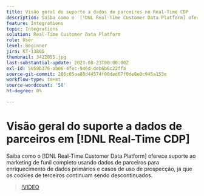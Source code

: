 ```yaml
---
title: Visão geral do suporte a dados de parceiros no Real-Time CDP
description: Saiba como o  [!DNL Real-Time Customer Data Platform] oferece suporte ao marketing de funil completo usando dados de parceiros para enriquecimento de dados primários e casos de uso de prospecção, pois os cookies de terceiros continuam sendo descontinuados. 
feature: Integrations
topic: Integrations
solution: Real-Time Customer Data Platform
role: User
level: Beginner
jira: KT-13805
thumbnail: 3422855.jpg
last-substantial-update: 2023-08-23T00:00:00Z
exl-id: 5059b376-ab06-4fec-946d-deb6b6c22ffa
source-git-commit: 286c85aa88d44574f00ded67f0de8e0c945a153e
workflow-type: tm+mt
source-wordcount: '58'
ht-degree: 0%

---
```


# Visão geral do suporte a dados de parceiros em [!DNL Real-Time CDP]

Saiba como o [!DNL Real-Time Customer Data Platform] oferece suporte ao marketing de funil completo usando dados de parceiros para enriquecimento de dados primários e casos de uso de prospecção, já que os cookies de terceiros continuam sendo descontinuados. 

>[!VIDEO](https://video.tv.adobe.com/v/3422855/?learn=on&enablevpops)
